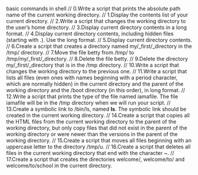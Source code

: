 basic commands in shell
// 0.Write a script that prints the absolute
path name of the current working directory.
// 1.Display the contents list of your current directory.
// 2.Write a script that changes the working directory to
the user’s home directory.
// 3.Display current directory contents in a long format.
// 4.Display current directory contents, including
hidden files (starting with .). Use the long format.
// 5.Display current directory contents.
// 6.Create a script that creates a directory named
my/_first/_directory in the /tmp/ directory.
// 7.Move the file betty from /tmp/ to /tmp/my/_first/_directory.
// 8.Delete the file betty.
// 9.Delete the directory my/_first/_directory that is in
the /tmp directory.
// 10.Write a script that changes the working directory to the
previous one.
// 11.Write a script that lists all files (even ones with names
beginning with a period character, which are normally hidden) in the
current directory and the parent of the working directory and the /boot
directory (in this order), in long format.
// 12.Write a script that prints the type of the file named iamafile. 
The file iamafile will be in the /tmp directory when we will run your script.
// 13.Create a symbolic link to /bin/ls, named __ls__. The symbolic link
should be created in the current working directory.
// 14.Create a script that copies all the HTML files from the current working
directory to the parent of the working directory, but only copy files that did
not exist in the parent of the working directory or were newer than the versions
in the parent of the working directory.
// 15.Create a script that moves all files beginning with an uppercase letter to
the directory /tmp/u.
// 16.Create a script that deletes all files in the current working directory that
end with the character ~.
// 17.Create a script that creates the directories welcome/, welcome/to/ and welcome/to/school
in the current directory.
